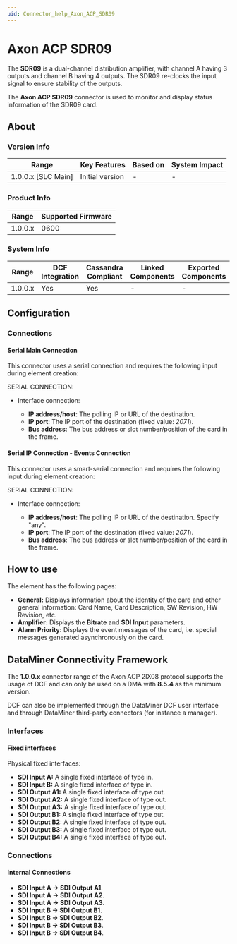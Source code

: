 ```yaml
---
uid: Connector_help_Axon_ACP_SDR09
---
```


# Axon ACP SDR09

The **SDR09** is a dual-channel distribution amplifier, with channel A having 3 outputs and channel B having 4 outputs. The SDR09 re-clocks the input signal to ensure stability of the outputs.

The **Axon ACP SDR09** connector is used to monitor and display status information of the SDR09 card.

## About

### Version Info

| Range                | Key Features     | Based on     | System Impact     |
|----------------------|------------------|--------------|-------------------|
| 1.0.0.x [SLC Main]   | Initial version  | -            | -                 |

### Product Info

| Range     | Supported Firmware     |
|-----------|------------------------|
| 1.0.0.x   | 0600                   |

### System Info

| Range     | DCF Integration     | Cassandra Compliant     | Linked Components     | Exported Components     |
|-----------|---------------------|-------------------------|-----------------------|-------------------------|
| 1.0.0.x   | Yes                 | Yes                     | -                     | -                       |

## Configuration

### Connections

#### Serial Main Connection

This connector uses a serial connection and requires the following input during element creation:

SERIAL CONNECTION:

- Interface connection:

  - **IP address/host**: The polling IP or URL of the destination.
  - **IP port**: The IP port of the destination (fixed value: *2071*).
  - **Bus address**: The bus address or slot number/position of the card in the frame.

#### Serial IP Connection - Events Connection

This connector uses a smart-serial connection and requires the following input during element creation:

SERIAL CONNECTION:

- Interface connection:

  - **IP address/host**: The polling IP or URL of the destination. Specify "any".
  - **IP port**: The IP port of the destination (fixed value: *2071*).
  - **Bus address**: The bus address or slot number/position of the card in the frame.

## How to use

The element has the following pages:

- **General:** Displays information about the identity of the card and other general information: Card Name, Card Description, SW Revision, HW Revision, etc.
- **Amplifier:** Displays the **Bitrate** and **SDI Input** parameters.
- **Alarm Priority:** Displays the event messages of the card, i.e. special messages generated asynchronously on the card.

## DataMiner Connectivity Framework

The **1.0.0.x** connector range of the Axon ACP 2IX08 protocol supports the usage of DCF and can only be used on a DMA with **8.5.4** as the minimum version.

DCF can also be implemented through the DataMiner DCF user interface and through DataMiner third-party connectors (for instance a manager).

### Interfaces

#### Fixed interfaces

Physical fixed interfaces:

- **SDI Input A:** A single fixed interface of type in.
- **SDI Input B:** A single fixed interface of type in.
- **SDI Output A1:** A single fixed interface of type out.
- **SDI Output A2:** A single fixed interface of type out.
- **SDI Output A3:** A single fixed interface of type out.
- **SDI Output B1:** A single fixed interface of type out.
- **SDI Output B2:** A single fixed interface of type out.
- **SDI Output B3:** A single fixed interface of type out.
- **SDI Output B4:** A single fixed interface of type out.

### Connections

#### Internal Connections

- **SDI Input A -\> SDI Output A1**.
- **SDI Input A -\> SDI Output A2**.
- **SDI Input A -\> SDI Output A3**.
- **SDI Input B -\> SDI Output B1**.
- **SDI Input B -\> SDI Output B2**.
- **SDI Input B -\> SDI Output B3**.
- **SDI Input B -\> SDI Output B4**.
